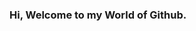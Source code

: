 ### Hi, Welcome to my World of Github.

<!--
**SakyTempress/SakyTempress** is a ✨ _special_ ✨ repository because its `README.md` (this file) appears on your GitHub profile.

Here are some ideas to get you started:

- 🔭 I’m currently working on building my technical skills in Data Science and Machine Learning(AI).
- 🌱 I’m currently learning Data Science in the NG30 Days of Learning and Datacamp.
- 👯 I’m looking to collaborate on projects on Data Science and Programming.
- 🤔 I’m looking for help with more advanced concepts.
- 💬 Ask me about my learning growth in the world of Tech.
- 📫 How to reach me: https://https://www.linkedin.com/in/sakeenat-adesina-27363822b
- ⚡ Fun fact: I know it's kinda silly, but I love smiling.

